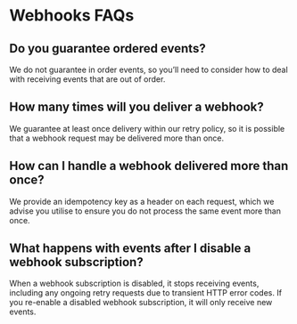 # Webhooks FAQs

## Do you guarantee ordered events?

We do not guarantee in order events, so you’ll need to consider how to deal with receiving events that are out of order. 

## How many times will you deliver a webhook?

We guarantee at least once delivery within our retry policy, so it is possible that a webhook request may be delivered more than once.

## How can I handle a webhook delivered more than once?

We provide an idempotency key as a header on each request, which we advise you utilise to ensure you do not process the same event more than once.

## What happens with events after I disable a webhook subscription?

When a webhook subscription is disabled, it stops receiving events, including any ongoing retry requests due to transient HTTP error codes. If you re-enable a disabled webhook subscription, it will only receive new events.